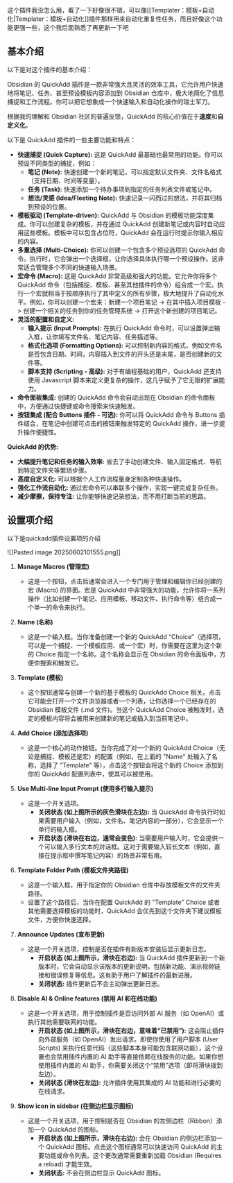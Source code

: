 这个插件我没怎么用，看了一下好像很不错，可以像[[Templater：模板+自动化|Templater：模板+自动化]]插件那样用来自动化重复性任务，而且好像这个功能更强一些，这个我后面熟悉了再更新一下吧

## 基本介绍

以下是对这个插件的基本介绍：

Obsidian 的 QuickAdd 插件是一款非常强大且灵活的效率工具，它允许用户快速地将笔记、任务、甚至预设模板内容添加到 Obsidian 仓库中，极大地简化了信息捕捉和工作流程。你可以把它想象成一个快速输入和自动化操作的瑞士军刀。

根据我的理解和 Obsidian 社区的普遍反馈，QuickAdd 的核心价值在于**速度**和**自定义化**。

以下是 QuickAdd 插件的一些主要功能和特点：

- **快速捕捉 (Quick Capture):** 这是 QuickAdd 最基础也最常用的功能。你可以预设不同类型的捕捉，例如：
    - **笔记 (Note):** 快速创建一个新的笔记，可以指定默认文件夹、文件名格式（支持日期、时间等变量）。
    - **任务 (Task):** 快速添加一个待办事项到指定的任务列表文件或笔记中。
    - **想法/灵感 (Idea/Fleeting Note):** 快速记录一闪而过的想法，并将其归档到预设的位置。
- **模板驱动 (Template-driven):** QuickAdd 与 Obsidian 的模板功能深度集成。你可以创建复杂的模板，并在通过 QuickAdd 创建新笔记或内容时自动应用这些模板。模板中可以包含占位符，QuickAdd 会在运行时提示你输入相应的内容。
- **多重选择 (Multi-Choice):** 你可以创建一个包含多个预设选项的 QuickAdd 命令。执行时，它会弹出一个选择框，让你选择具体执行哪一个预设操作。这非常适合管理多个不同的快速输入场景。
- **宏命令 (Macro):** 这是 QuickAdd 非常高级和强大的功能。它允许你将多个 QuickAdd 命令（包括捕捉、模板、甚至其他插件的命令）组合成一个宏。执行一个宏就相当于按顺序执行了其中定义的所有步骤，极大地提升了自动化水平。例如，你可以创建一个宏来：新建一个项目笔记 -> 在其中插入项目模板 -> 创建一个相关的任务到你的任务管理系统 -> 打开这个新创建的项目笔记。
- **灵活的配置和自定义:**
    - **输入提示 (Input Prompts):** 在执行 QuickAdd 命令时，可以设置弹出输入框，让你填写文件名、笔记内容、任务描述等。
    - **格式化选项 (Formatting Options):** 可以控制新内容的格式，例如文件名是否包含日期、时间，内容插入到文件的开头还是末尾，是否创建新的文件等。
    - **脚本支持 (Scripting - 高级):** 对于有编程基础的用户，QuickAdd 还支持使用 Javascript 脚本来定义更复杂的操作，这几乎赋予了它无限的扩展能力。
- **命令面板集成:** 创建的 QuickAdd 命令会自动出现在 Obsidian 的命令面板中，方便通过快捷键或命令搜索来快速触发。
- **按钮集成 (配合 Buttons 插件 - 可选):** 你可以将 QuickAdd 命令与 Buttons 插件结合，在笔记中创建可点击的按钮来触发特定的 QuickAdd 操作，进一步提升操作便捷性。

**QuickAdd 的优势:**

- **大幅提升笔记和任务的输入效率:** 省去了手动创建文件、输入固定格式、导航到特定文件夹等繁琐步骤。
- **高度自定义化:** 可以根据个人工作流程量身定制各种快速操作。
- **强化工作流自动化:** 通过宏命令可以串联多个操作，实现一键完成复杂任务。
- **减少摩擦，保持专注:** 让你能够快速记录想法，而不用打断当前的思路。

## 设置项介绍

以下是quickadd插件设置项的介绍

![[Pasted image 20250602101555.png]]


1. **Manage Macros (管理宏)**
    
    - 这是一个按钮，点击后通常会进入一个专门用于管理和编辑你已经创建的宏 (Macro) 的界面。宏是 QuickAdd 中非常强大的功能，允许你将一系列操作（比如创建一个笔记、应用模板、移动文件、执行命令等）组合成一个单一的命令来执行。
2. **Name (名称)**
    
    - 这是一个输入框。当你准备创建一个新的 QuickAdd “Choice”（选择项，可以是一个捕捉、一个模板应用、或一个宏）时，你需要在这里为这个新的 Choice 指定一个名称。这个名称会显示在 Obsidian 的命令面板中，方便你搜索和触发它。
3. **Template (模板)**
    
    - 这个按钮通常与创建一个新的基于模板的 QuickAdd Choice 相关。点击它可能会打开一个文件浏览器或者一个列表，让你选择一个已经存在的 Obsidian 模板文件 (.md 文件)。当这个 QuickAdd Choice 被触发时，选定的模板内容将会被用来创建新的笔记或插入到当前笔记中。
4. **Add Choice (添加选择项)**
    
    - 这是一个核心的动作按钮。当你完成了对一个新的 QuickAdd Choice（无论是捕捉、模板还是宏）的配置（例如，在上面的 "Name" 处输入了名称，选择了 "Template" 等），点击这个按钮会将这个新的 Choice 添加到你的 QuickAdd 配置列表中，使其可以被使用。
5. **Use Multi-line Input Prompt (使用多行输入提示)**
    
    - 这是一个开关选项。
        - **关闭状态 (如上图所示的灰色滑块在左边):** 当 QuickAdd 命令执行时如果需要用户输入（例如，文件名、笔记内容的一部分），它会显示一个单行的输入框。
        - **开启状态 (滑块在右边，通常会变色):** 当需要用户输入时，它会提供一个可以输入多行文本的对话框。这对于需要输入较长文本（例如，直接在提示框中撰写笔记内容）的场景非常有用。
6. **Template Folder Path (模板文件夹路径)**
    
    - 这是一个输入框，用于指定你的 Obsidian 仓库中存放模板文件的文件夹路径。
    - 设置了这个路径后，当你在配置 QuickAdd 的 "Template" Choice 或者其他需要选择模板的功能时，QuickAdd 会优先到这个文件夹下建议模板文件，方便你快速选择。
7. **Announce Updates (宣布更新)**
    
    - 这是一个开关选项，控制是否在插件有新版本安装后显示更新日志。
        - **开启状态 (如上图所示，滑块在右边):** 当 QuickAdd 插件更新到一个新版本时，它会自动显示该版本的更新说明，包括新功能、演示视频链接和错误修复等信息。这有助于用户了解插件的最新进展。
        - **关闭状态:** 插件更新后不会主动弹出更新日志。
8. **Disable AI & Online features (禁用 AI 和在线功能)**
    
    - 这是一个开关选项，用于控制插件是否访问外部 AI 服务（如 OpenAI）或执行其他需要联网的功能。
        - **开启状态 (如上图所示，滑块在右边，意味着“已禁用”):** 这会阻止插件向外部服务（如 OpenAI）发出请求。即使你使用了用户脚本 (User Scripts) 来执行任意代码（这些脚本本身可能包含联网功能），这个设置也会禁用插件内置的 AI 助手等直接依赖在线服务的功能。如果你想使用插件内置的 AI 助手，你需要关闭这个“禁用”选项（即将滑块拨到左边）。
        - **关闭状态 (滑块在左边):** 允许插件使用其集成的 AI 功能和进行必要的在线请求。
9. **Show icon in sidebar (在侧边栏显示图标)**
    
    - 这是一个开关选项，用于控制是否在 Obsidian 的左侧边栏（Ribbon）添加一个 QuickAdd 的图标。
        - **开启状态 (如上图所示，滑块在右边):** 会在 Obsidian 的侧边栏添加一个 QuickAdd 图标。点击这个图标通常可以快速访问 QuickAdd 的主要功能或命令列表。这个更改通常需要重新加载 Obsidian (Requires a reload) 才能生效。
        - **关闭状态:** 不会在侧边栏显示 QuickAdd 图标。
